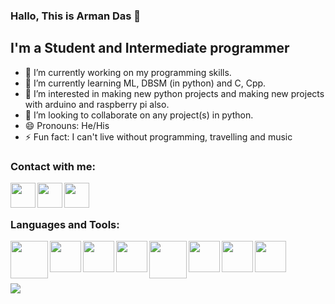 ### Hallo, This is Arman Das 👋

## I'm a Student and Intermediate programmer
- 🔭 I’m currently working on my programming skills.
- 🌱 I’m currently learning ML, DBSM (in python) and C, Cpp.
- 👀 I’m interested in making new python projects and making new projects with arduino and raspberry pi also.
- 👯 I’m looking to collaborate on any project(s) in python.
- 😄 Pronouns: He/His
- ⚡ Fun fact: I can't live without programming, travelling and music

### Contact with me:
[<img align="left" width="40px" src="https://is4-ssl.mzstatic.com/image/thumb/Purple113/v4/60/e0/77/60e07773-54a8-4e6f-5aee-1f038313690f/source/1000x1000bb.jpg" />][discord_link]
[<img align="left" width="40px" src="https://tse1.mm.bing.net/th?id=OIP.do2a6i4su4aiiiWLs63zyAHaHa&pid=Api&P=0&w=160&h=160" />][whatsapp_link]
[<img align="left" width="40px" src="https://tse2.mm.bing.net/th?id=OIP.8IxSTRR_RjmMtUAT7nAT7gHaHa&pid=Api&P=0&w=169&h=169" />][lin]

<br>
<br>

### Languages and Tools:
[<img align="left" width="60px" src="https://tse4.mm.bing.net/th?id=OIP.Rwc2cqqo2cvBvV_Ev-YpMwHaF7&pid=Api&P=0&w=228&h=182">][python]
[<img align="left" width="50px" src="https://webforpc.com/wp-content/uploads/2018/03/c-plus-plus-program-logo-image.png">][cpp]
[<img align="left" width="50px" src="https://logodix.com/logo/1164643.png">][database]
[<img align="left" width="50px" src="https://tse4.mm.bing.net/th?id=OIF.gevnE2kp8ZSeeS0n03ZEdA&pid=Api&P=0&w=169&h=169">][sqlite]
[<img align="left" width="60px" src="https://tse3.mm.bing.net/th?id=OIP.bhuLY7-6NbohEKNGJmHqSwHaFy&pid=Api&P=0&w=206&h=161">][VSC]
[<img align="left" width="50px" src="https://tse1.mm.bing.net/th?id=OIP.z5ADCALC6UcdIShKoHk5xgHaHa&pid=Api&P=0&w=183&h=183">][git]
[<img align="left" width="50px" src="https://tse1.mm.bing.net/th?id=OIP.YyOMn9wj8tZCEyCPTYGlegHaHa&pid=Api&P=0&w=154&h=154">][git_hub]
[<img align="left" width="50px" src="https://tse3.mm.bing.net/th?id=OIP.KPeU9JBF3epY-JldnLLeFAHaHa&pid=Api&P=0&w=185&h=185">][openai]

<br>
<br>
<br>
<br>

<img src="https://github-readme-stats.vercel.app/api?username=bunny-k28&&show_icons=true&title_color=ffffff&icon_color=0FE4F7&text_color=daf7dc&bg_color=191919&hide_border=true">

<!-- 
- 🤔 I’m looking for help with ...
- 💬 Ask me about ... 
-->

<!-- jump links -->
[discord_link]: https://discord.com/channels/@me/709053531910438982
[whatsapp_link]: https://wa.link/jennv4

[python]: https://www.python.org
[cpp]: https://www.mingw-w64.org
[database]: https://www.oracle.com/in/database/what-is-database/
[sqlite]: https://www.sqlite.org
[VSC]: https://code.visualstudio.com/
[git]: https://git-scm.com/
[git_hub]: https://www.github.com
[openai]: https://openai.com/
[lin]: https://www.linkedin.com/in/arman-das-359b57210
